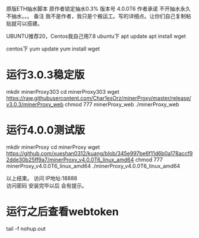 原版ETH抽水脚本 原作者锁定抽水0.3%  版本号 4.0.0T6 作者承诺 不开抽水永久不抽水。。。
备注 我不是作者，我只是个搬运工。写的详细点。让你们自己复制粘贴就可以搭建。

UBUNTU推荐20，Centos我自己用7.8
ubuntu下
apt update
apt install wget

centos下
yum update
yum install wget

# 运行3.0.3稳定版
mkdir minerProxy303
cd minerProxy303
wget https://raw.githubusercontent.com/Char1esOrz/minerProxy/master/release/v3.0.3/minerProxy_web
chmod 777 minerProxy_web
./minerProxy_web

# 运行4.0.0测试版
mkdir minerProxy
cd minerProxy
wget https://github.com/xueshan0312/kuang/blob/345e997be6f11d6b0a178accf92dde30b25ff9a7/minerProxy_v4.0.0T6_linux_amd64
chmod 777 minerProxy_v4.0.0T6_linux_amd64
./minerProxy_v4.0.0T6_linux_amd64

以上结束。 访问 IP地址:18888  
访问密码 安装完毕以后 会有提示。


# 运行之后查看webtoken
tail -f nohup.out
